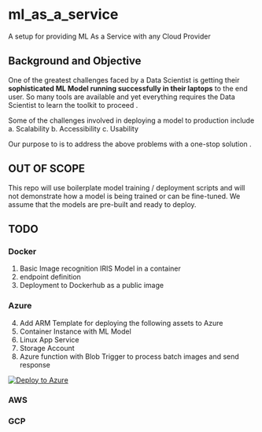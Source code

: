 # ml_as_a_service
A setup for providing ML As a Service with any Cloud Provider

## Background and Objective

One of the greatest challenges faced by a Data Scientist is getting their <b>sophisticated ML Model running successfully in their laptops</b> to the end user. So many tools are available and yet everything requires the Data Scientist to learn the toolkit to proceed . 

Some of the challenges involved in deploying a model to production include 
  a. Scalability 
  b. Accessibility 
  c. Usability
  
Our purpose to is to address the above problems with a one-stop solution .

## OUT OF SCOPE
This repo will use boilerplate model training / deployment scripts and will not demonstrate how a model is being trained or can be fine-tuned. We assume that the models are pre-built and ready to deploy.


## TODO
### Docker
1. Basic Image recognition IRIS Model in a container 
2. endpoint definition
3. Deployment to Dockerhub as a public image 

### Azure
4. Add ARM Template for deploying the following assets to Azure
5. Container Instance with ML Model
6. Linux App Service
7. Storage Account 
8. Azure function with Blob Trigger to process batch images and send response 

[![Deploy to Azure](https://aka.ms/deploytoazurebutton)](https://portal.azure.com/#create/Microsoft.Template/uri/https://raw.githubusercontent.com/rajeshr6r/ml_as_a_service/main/azure/azuredeploy.json)


### AWS

### GCP
